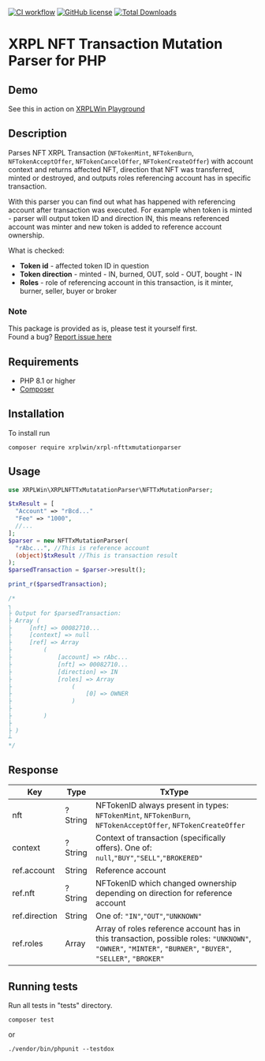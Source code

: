 [![CI workflow](https://github.com/XRPLWin/XRPL-NFTTxMutationParser/actions/workflows/main.yml/badge.svg)](https://github.com/XRPLWin/XRPL-NFTTxMutationParser/actions/workflows/main.yml)
[![GitHub license](https://img.shields.io/github/license/XRPLWin/XRPL-NFTTxMutationParser)](https://github.com/XRPLWin/XRPL-NFTTxMutationParser/blob/main/LICENSE)
[![Total Downloads](https://img.shields.io/packagist/dt/xrplwin/xrpl-nfttxmutationparser.svg?style=flat)](https://packagist.org/packages/xrplwin/xrpl-nfttxmutationparser)

# XRPL NFT Transaction Mutation Parser for PHP

## Demo

See this in action on [XRPLWin Playground](https://playground.xrpl.win/play/xrpl-nft-transaction-mutation-parser)

## Description

Parses NFT XRPL Transaction (`NFTokenMint`, `NFTokenBurn`, `NFTokenAcceptOffer`, `NFTokenCancelOffer`, `NFTokenCreateOffer`) with account context and returns affected NFT, direction that NFT was transferred, minted or destroyed, and outputs roles referencing account has in specific transaction.

With this parser you can find out what has happened with referencing account after transaction was executed. For example when token is minted - parser will output token ID and direction IN, this means referenced account was minter and new token is added to reference account ownership.

What is checked:

- **Token id** - affected token ID in question
- **Token direction** - minted - IN, burned, OUT, sold - OUT, bought - IN
- **Roles** - role of referencing account in this transaction, is it minter, burner, seller, buyer or broker

### Note

This package is provided as is, please test it yourself first.  
Found a bug? [Report issue here](https://github.com/XRPLWin/XRPL-NFTTxMutationParser/issues/new)

## Requirements
- PHP 8.1 or higher
- [Composer](https://getcomposer.org/)

## Installation
To install run

```
composer require xrplwin/xrpl-nfttxmutationparser
```

## Usage
```PHP
use XRPLWin\XRPLNFTTxMutatationParser\NFTTxMutationParser;

$txResult = [
  "Account" => "rBcd..." 
  "Fee" => "1000",
  //...
];
$parser = new NFTTxMutationParser(
  "rAbc...", //This is reference account
  (object)$txResult //This is transaction result
);
$parsedTransaction = $parser->result();

print_r($parsedTransaction);

/*
┐
├ Output for $parsedTransaction:
├ Array (
├     [nft] => 00082710...
├     [context] => null  
├     [ref] => Array
├         (
├             [account] => rAbc...  
├             [nft] => 00082710...
├             [direction] => IN
├             [roles] => Array
├                 (
├                     [0] => OWNER
├                 )
├
├         )
├
├ )
┴
*/
```

## Response

| Key  | Type | TxType |
| ------------- | ------------- | ------------- |
| nft  | ?String  | NFTokenID always present in types: `NFTokenMint`, `NFTokenBurn`, `NFTokenAcceptOffer`, `NFTokenCreateOffer`  |
| context  | ?String  | Context of transaction (specifically offers). One of: `null`,`"BUY"`,`"SELL"`,`"BROKERED"` |
| ref.account  | String  | Reference account |
| ref.nft  | ?String  | NFTokenID which changed ownership depending on direction for reference account |
| ref.direction  | String  | One of: `"IN"`,`"OUT"`,`"UNKNOWN"` |
| ref.roles  | Array  | Array of roles reference account has in this transaction, possible roles: `"UNKNOWN"`, `"OWNER"`, `"MINTER"`, `"BURNER"`, `"BUYER"`, `"SELLER"`, `"BROKER"`  |

## Running tests
Run all tests in "tests" directory.
```
composer test
```
or
```
./vendor/bin/phpunit --testdox
```
